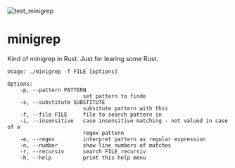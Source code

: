 ![test_minigrep](https://github.com/sdoerig/minigrep/workflows/test_minigrep/badge.svg?branch=master&event=push)

# minigrep
Kind of minigrep in Rust. Just for learing some Rust.

```
Usage: ./minigrep -f FILE [options]

Options:
    -p, --pattern PATTERN
                        set pattern to finde
    -s, --substitute SUBSTITUTE
                        subsitute pattern with this
    -f, --file FILE     file to search pattern in
    -i, --insensitive   case insensitive matching - not valued in case of a
                        regex pattern
    -e, --regex         interpret pattern as regular expression
    -n, --number        show line numbers of matches
    -r, --recursiv      search FILE recursiv
    -h, --help          print this help menu
```
